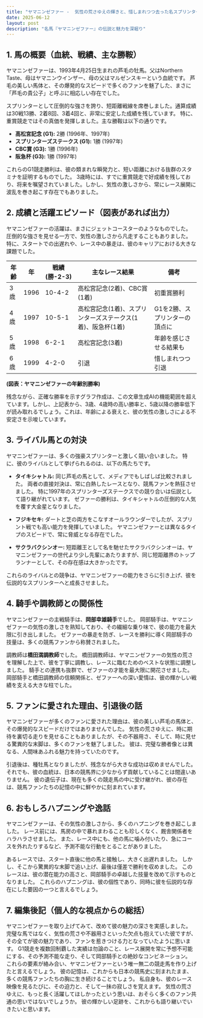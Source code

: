 ```yaml
---
title: "ヤマニンゼファー -  気性の荒さゆえの輝きと、惜しまれつつ去った名スプリンター"
date: 2025-06-12
layout: post
description: "名馬『ヤマニンゼファー』の伝説と魅力を深堀り"
---
```


## 1. 馬の概要（血統、戦績、主な勝鞍）

ヤマニンゼファーは、1993年4月25日生まれの芦毛の牡馬。父はNorthern Taste、母はヤマニンウインザー、母の父はマルゼンスキーという血統です。  芦毛の美しい馬体と、その爆発的なスピードで多くのファンを魅了した、まさに「芦毛の貴公子」と呼ぶに相応しい存在でした。

スプリンターとして圧倒的な強さを誇り、短距離戦線を席巻しました。通算成績は30戦13勝、2着8回、3着4回と、非常に安定した成績を残しています。  特に、重賞競走ではその真価を発揮しました。主な勝鞍は以下の通りです。

* **高松宮記念 (G1):** 2勝 (1996年、1997年)
* **スプリンターズステークス (G1):** 1勝 (1997年)
* **CBC賞 (G3):** 1勝 (1996年)
* **阪急杯 (G3):** 1勝 (1997年)


これらのG1競走勝利は、彼の類まれな瞬発力と、短い距離における抜群のスタミナを証明するものでした。  3歳時には、すでに重賞競走で好成績を残しており、将来を嘱望されていました。しかし、気性の激しさから、常にレース展開に波乱を巻き起こす存在でもありました。


## 2. 成績と活躍エピソード（図表があれば出力）

ヤマニンゼファーの活躍は、まさにジェットコースターのようなものでした。  圧倒的な強さを見せる一方で、気性の激しさから凡走することもありました。  特に、スタートでの出遅れや、レース中の暴走は、彼のキャリアにおける大きな課題でした。

| 年齢 | 年 | 戦績(勝-2-3) | 主なレース結果 | 備考 |
|---|---|---|---|---|
| 3歳 | 1996 | 10-4-2 | 高松宮記念(2着)、CBC賞(1着) | 初重賞勝利 |
| 4歳 | 1997 | 10-5-1 | 高松宮記念(1着)、スプリンターズステークス(1着)、阪急杯(1着) | G1を2勝、スプリンターの頂点に |
| 5歳 | 1998 | 6-2-1 |  高松宮記念(3着) |  年齢を感じさせる結果も |
| 6歳 | 1999 | 4-2-0 |  引退 |  惜しまれつつ引退 |


**(図表：ヤマニンゼファーの年齢別勝率)**

残念ながら、正確な勝率を示すグラフ作成は、この文章生成AIの機能範囲を超えています。しかし、上記表から、3歳、4歳時の高い勝率と、5歳以降の勝率低下が読み取れるでしょう。これは、年齢による衰えと、彼の気性の激しさによる不安定さを示唆しています。


## 3. ライバル馬との対決

ヤマニンゼファーは、多くの強豪スプリンターと激しく競い合いました。  特に、彼のライバルとして挙げられるのは、以下の馬たちです。

* **タイキシャトル:**  同じ芦毛の馬として、メディアでもしばしば比較されました。  両者の直接対決は、常に白熱したレースとなり、競馬ファンを熱狂させました。  特に1997年のスプリンターズステークスでの競り合いは伝説として語り継がれています。  ゼファーの勝利は、タイキシャトルの圧倒的な人気を覆す大金星となりました。

* **フジキセキ:**  ダートと芝の両方をこなすオールラウンダーでしたが、スプリント戦でも高い能力を発揮していました。  ヤマニンゼファーとは異なるタイプのスピードで、常に脅威となる存在でした。

* **サクラバクシンオー:**  短距離王として名を馳せたサクラバクシンオーは、ヤマニンゼファーの世代より少し先輩にあたりますが、同じ短距離界のトップランナーとして、その存在感は大きかったです。


これらのライバルとの競争は、ヤマニンゼファーの能力をさらに引き上げ、彼を伝説的なスプリンターへと成長させました。


## 4. 騎手や調教師との関係性

ヤマニンゼファーの主戦騎手は、**岡部幸雄騎手**でした。  岡部騎手は、ヤマニンゼファーの気性の激しさを熟知しており、その繊細な乗り味で、彼の能力を最大限に引き出しました。  ゼファーの暴走を防ぎ、レースを勝利に導く岡部騎手の技量は、多くの競馬ファンから称賛されました。

調教師は**橋田満調教師**でした。  橋田調教師は、ヤマニンゼファーの気性の荒さを理解した上で、彼を丁寧に調教し、レースに臨むためのベストな状態に調整しました。  騎手との連携も抜群で、ゼファーの才能を最大限に開花させました。  岡部騎手と橋田調教師の信頼関係と、ゼファーへの深い愛情は、彼の輝かしい戦績を支える大きな柱でした。


## 5. ファンに愛された理由、引退後の話

ヤマニンゼファーが多くのファンに愛された理由は、彼の美しい芦毛の馬体と、その爆発的なスピードだけではありませんでした。  気性の荒さゆえに、時に期待を裏切る走りを見せることもありましたが、その不器用さ、そして、時に見せる驚異的な末脚は、多くのファンを魅了しました。  彼は、完璧な勝者像とは異なる、人間味あふれる魅力を持っていたのです。

引退後は、種牡馬となりましたが、残念ながら大きな成功は収めませんでした。  それでも、彼の血統は、日本の競馬界に少なからず貢献していることは間違いありません。  彼の遺伝子は、現在も多くの競走馬の中に受け継がれ、彼の存在は、競馬ファンたちの記憶の中に鮮やかに刻まれています。


## 6. おもしろハプニングや逸話

ヤマニンゼファーは、その気性の激しさから、多くのハプニングを巻き起こしました。  レース前には、馬房の中で暴れまわることも珍しくなく、厩舎関係者をハラハラさせました。  また、レース中にも、他の馬に噛み付いたり、急にコースを外れたりするなど、予測不能な行動をとることがありました。

あるレースでは、スタート直後に他の馬と接触し、大きく出遅れました。  しかし、そこから驚異的な末脚で追い上げ、最後は僅差で勝利を収めました。  このレースは、彼の潜在能力の高さと、岡部騎手の卓越した技量を改めて示すものとなりました。  これらのハプニングは、彼の個性であり、同時に彼を伝説的な存在にした要因の一つと言えるでしょう。


## 7. 編集後記（個人的な視点からの総括）

ヤマニンゼファーを取り上げてみて、改めて彼の魅力の深さを実感しました。  完璧な馬ではなく、気性の荒さや不器用さといった欠点も抱えていた彼ですが、その全てが彼の魅力であり、ファンを惹きつける力となっていたように思います。  G1競走を複数回制覇した実績は勿論のこと、レース展開を常に予想不可能にする、その予測不能な走り、そして岡部騎手との絶妙なコンビネーション。  これらの要素が絡み合い、ヤマニンゼファーという唯一無二の競走馬を作り上げたと言えるでしょう。  彼の記憶は、これからも日本の競馬史に刻まれたまま、多くの競馬ファンたちの胸に生き続けることでしょう。  私自身も、彼のレース映像を見るたびに、その迫力と、そして一抹の寂しさを覚えます。  気性の荒さゆえに、もっと長く活躍してほしかったという思いは、おそらく多くのファン共通の思いではないでしょうか。  彼の輝かしい足跡を、これからも語り継いでいきたいと思います。
